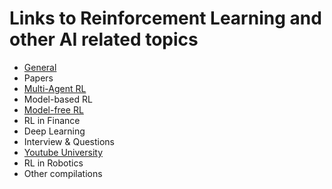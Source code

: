 # Links to Reinforcement Learning and other AI related topics

- [General](General.md)
- Papers
- [Multi-Agent RL](Marl.md)
- Model-based RL
- [Model-free RL](Model-free-RL.md)
- RL in Finance
- Deep Learning
- Interview & Questions
- [Youtube University](Youtube-University.md)
- RL in Robotics
- Other compilations
